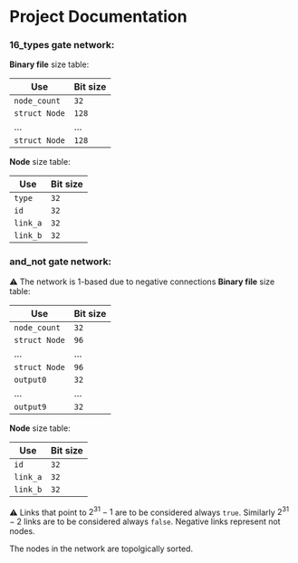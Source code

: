 # Project Documentation

### 16_types gate network:

**Binary file** size table:

| Use | Bit size |
| -------- | ------- |
| `node_count` | `32` |
| `struct Node` | `128` |
| $\dots$ | $\dots$ |
| `struct Node` | `128` |

**Node** size table:

| Use | Bit size |
| -------- | ------- |
| `type` | `32` |
| `id` | `32` |
| `link_a` | `32` |
| `link_b` | `32` |

### and_not gate network:
 :warning: The network is 1-based due to negative connections
**Binary file** size table:

| Use | Bit size |
| -------- | ------- |
| `node_count` | `32` |
| `struct Node` | `96` |
| $\dots$ | $\dots$ |
| `struct Node` | `96` |
| `output0` | `32` |
| $\dots$ | $\dots$ |
| `output9` | `32` |

**Node** size table:

| Use | Bit size |
| -------- | ------- |
| `id` | `32` |
| `link_a` | `32` |
| `link_b` | `32` |

 :warning: Links that point to $2^{31} - 1$ are to be considered always `true`. Similarly $2^{31} - 2$ links are to be considered always `false`.
 Negative links represent not nodes.

 The nodes in the network are topolgically sorted.